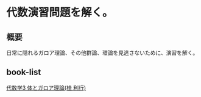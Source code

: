 # 代数演習問題を解く。

## 概要

日常に隠れるガロア理論、その他群論、環論を見逃さないために、演習を解く。

## book-list

[代数学3 体とガロア理論(桂 利行)](./katsura-algebra3-galois.md)